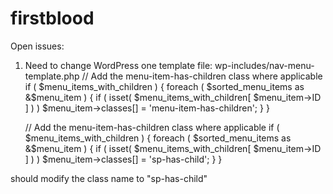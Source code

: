 # firstblood

Open issues:
1. Need to change WordPress one template file: wp-includes/nav-menu-template.php
// Add the menu-item-has-children class where applicable
	if ( $menu_items_with_children ) {
		foreach ( $sorted_menu_items as &$menu_item ) {
			if ( isset( $menu_items_with_children[ $menu_item->ID ] ) )
				$menu_item->classes[] = 'menu-item-has-children';
		}
	}
	
	// Add the menu-item-has-children class where applicable
	if ( $menu_items_with_children ) {
		foreach ( $sorted_menu_items as &$menu_item ) {
			if ( isset( $menu_items_with_children[ $menu_item->ID ] ) )
				$menu_item->classes[] = 'sp-has-child';
		}
	}

should modify the class name to "sp-has-child"
